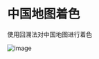 # 中国地图着色
使用回溯法对中国地图进行着色

![image](https://github.com/GuanyunFeng/Chinese_map_coloring/coloring.gif)
